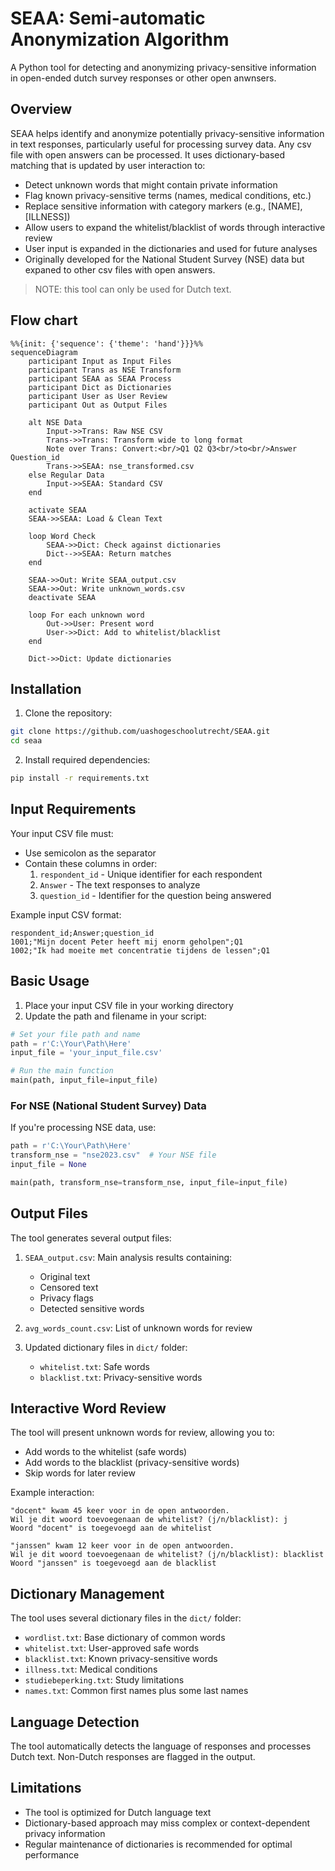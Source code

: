 # SEAA: Semi-automatic Anonymization Algorithm
A Python tool for detecting and anonymizing privacy-sensitive information in open-ended dutch survey responses or other open anwnsers.

## Overview
SEAA helps identify and anonymize potentially privacy-sensitive information in text responses, particularly useful for processing survey data. Any csv file with open answers can be processed. It uses dictionary-based matching that is updated by user interaction to:
- Detect unknown words that might contain private information
- Flag known privacy-sensitive terms (names, medical conditions, etc.)
- Replace sensitive information with category markers (e.g., [NAME], [ILLNESS])
- Allow users to expand the whitelist/blacklist of words through interactive review
- User input is expanded in the dictionaries and used for future analyses
- Originally developed for the National Student Survey (NSE) data but expaned to other csv files with open answers.

> NOTE: this tool can only be used for Dutch text.


##  Flow chart
```mermaid
%%{init: {'sequence': {'theme': 'hand'}}}%%
sequenceDiagram
    participant Input as Input Files
    participant Trans as NSE Transform
    participant SEAA as SEAA Process
    participant Dict as Dictionaries
    participant User as User Review
    participant Out as Output Files

    alt NSE Data
        Input->>Trans: Raw NSE CSV
        Trans->>Trans: Transform wide to long format
        Note over Trans: Convert:<br/>Q1 Q2 Q3<br/>to<br/>Answer Question_id
        Trans->>SEAA: nse_transformed.csv
    else Regular Data
        Input->>SEAA: Standard CSV
    end

    activate SEAA
    SEAA->>SEAA: Load & Clean Text
    
    loop Word Check
        SEAA->>Dict: Check against dictionaries
        Dict-->>SEAA: Return matches
    end
    
    SEAA->>Out: Write SEAA_output.csv
    SEAA->>Out: Write unknown_words.csv
    deactivate SEAA
    
    loop For each unknown word
        Out->>User: Present word
        User->>Dict: Add to whitelist/blacklist
    end
    
    Dict->>Dict: Update dictionaries
```

## Installation

1. Clone the repository:

```bash
git clone https://github.com/uashogeschoolutrecht/SEAA.git
cd seaa
```

2. Install required dependencies:

```bash
pip install -r requirements.txt
```

## Input Requirements

Your input CSV file must:
- Use semicolon as the separator
- Contain these columns in order: 
  1. `respondent_id` - Unique identifier for each respondent
  2. `Answer` - The text responses to analyze
  3. `question_id` - Identifier for the question being answered

Example input CSV format:
```csv
respondent_id;Answer;question_id
1001;"Mijn docent Peter heeft mij enorm geholpen";Q1
1002;"Ik had moeite met concentratie tijdens de lessen";Q1
```

## Basic Usage

1. Place your input CSV file in your working directory
2. Update the path and filename in your script:

```python
# Set your file path and name
path = r'C:\Your\Path\Here'
input_file = 'your_input_file.csv'

# Run the main function
main(path, input_file=input_file)
```

### For NSE (National Student Survey) Data
If you're processing NSE data, use:

```python
path = r'C:\Your\Path\Here'
transform_nse = "nse2023.csv"  # Your NSE file
input_file = None

main(path, transform_nse=transform_nse, input_file=input_file)
```

## Output Files

The tool generates several output files:

1. `SEAA_output.csv`: Main analysis results containing:
   - Original text
   - Censored text
   - Privacy flags
   - Detected sensitive words

2. `avg_words_count.csv`: List of unknown words for review

3. Updated dictionary files in `dict/` folder:
   - `whitelist.txt`: Safe words
   - `blacklist.txt`: Privacy-sensitive words

## Interactive Word Review

The tool will present unknown words for review, allowing you to:
- Add words to the whitelist (safe words)
- Add words to the blacklist (privacy-sensitive words)
- Skip words for later review

Example interaction:
```
"docent" kwam 45 keer voor in de open antwoorden.
Wil je dit woord toevoegenaan de whitelist? (j/n/blacklist): j
Woord "docent" is toegevoegd aan de whitelist

"janssen" kwam 12 keer voor in de open antwoorden.
Wil je dit woord toevoegenaan de whitelist? (j/n/blacklist): blacklist
Woord "janssen" is toegevoegd aan de blacklist
```

## Dictionary Management

The tool uses several dictionary files in the `dict/` folder:
- `wordlist.txt`: Base dictionary of common words
- `whitelist.txt`: User-approved safe words
- `blacklist.txt`: Known privacy-sensitive words
- `illness.txt`: Medical conditions
- `studiebeperking.txt`: Study limitations
- `names.txt`: Common first names plus some last names

## Language Detection

The tool automatically detects the language of responses and processes Dutch text. Non-Dutch responses are flagged in the output.

## Limitations

- The tool is optimized for Dutch language text
- Dictionary-based approach may miss complex or context-dependent privacy information
- Regular maintenance of dictionaries is recommended for optimal performance

